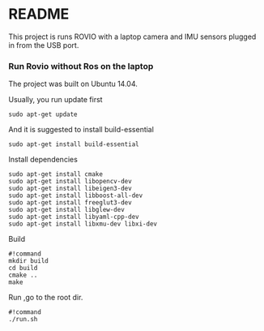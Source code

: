 # README #

This project is runs ROVIO with a laptop camera and IMU sensors plugged in from the USB port.

### Run Rovio without Ros on the laptop ###
The project was built on Ubuntu 14.04. 

Usually, you run update first
```
sudo apt-get update
```

And it is suggested to install build-essential
```
sudo apt-get install build-essential
```

Install dependencies
```
sudo apt-get install cmake
sudo apt-get install libopencv-dev
sudo apt-get install libeigen3-dev
sudo apt-get install libboost-all-dev
sudo apt-get install freeglut3-dev
sudo apt-get install libglew-dev
sudo apt-get install libyaml-cpp-dev
sudo apt-get install libxmu-dev libxi-dev
```

Build

```
#!command
mkdir build
cd build
cmake ..
make
```

Run ,go to the root dir.
```
#!command
./run.sh
```

